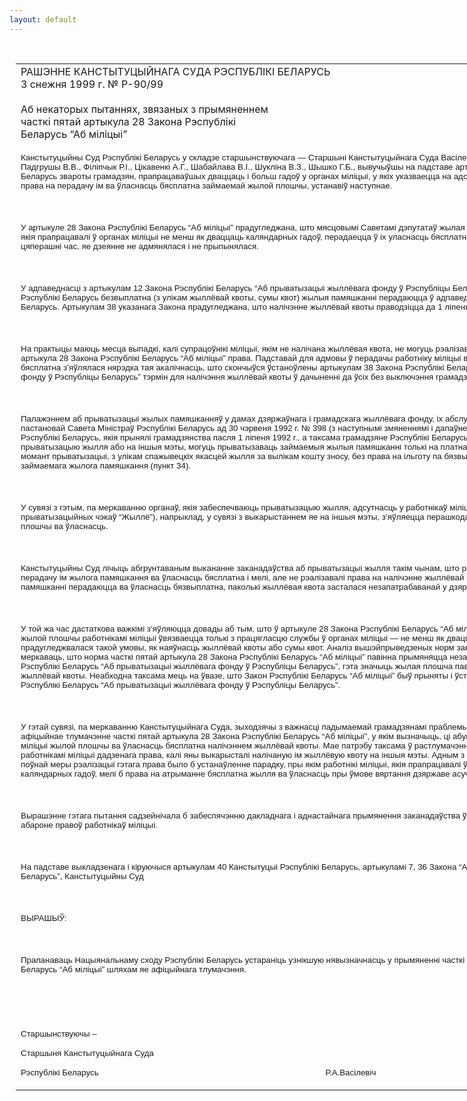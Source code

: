 ```yaml
---
layout: default
---
```


<div style="margin: 0px auto; width: 1000px;">

<div id="flag">

 

</div>

<div id="fixedWidth">

<div id="body">

<div id="columnSpanned">

<div id="content" style="margin: 10px">

<table>
<colgroup>
<col style="width: 100%" />
</colgroup>
<tbody>
<tr class="odd">
<td><div data-align="center" style="text-transform: uppercase;">
Рашэнне Канстытуцыйнага Суда Рэспублікі Беларусь
</div>
<div data-align="center">
3 снежня 1999 г. № Р-90/99
</div>
<div data-align="left" style="width: 400px; margin-top: 20px; margin-bottom: 20px;">
Аб некаторых пытаннях, звязаных з прымяненнем часткі пятай артыкула 28 Закона Рэспублікі Беларусь “Аб міліцыі”
</div>
<p><span style="font-size: 10pt; font-family: Arial">Канстытуцыйны Суд Рэспублікі Беларусь у складзе старшынствуючага — Старшыні Канстытуцыйнага Суда Васілевіча Р.А., суддзяў Бойка Т.С., Кенік К.I., Падгрушы В.В., Філіпчык Р.I., Цікавенкі А.Г., Шабайлава В.I., Шукліна В.З., Шышко Г.Б., вывучыўшы на падставе артыкула 40 Канстытуцыі Рэспублікі Беларусь звароты грамадзян, прапрацаваўшых дваццаць і больш гадоў у органах міліцыі, у якіх указваецца на адсутнасць магчымасці выкарыстання права на перадачу ім ва ўласнасць бясплатна займаемай жылой плошчы, устанавіў наступнае.</span></p>
<p><span style="font-size: 10pt; font-family: Arial"></span></p>
<p> </p>
<p><span style="font-size: 10pt; font-family: Arial">У артыкуле 28 Закона Рэспублікі Беларусь “Аб міліцыі” прадугледжана, што мясцовымі Саветамі дэпутатаў жылая плошча, займаемая работнікамі міліцыі, якія прапрацавалі ў органах міліцыі не менш як дваццаць каляндарных гадоў, перадаецца ў іх уласнасць бясплатна. Дадзеная норма захоўвае сілу і ў цяперашні час, яе дзеянне не адмянялася і не прыпынялася.</span></p>
<p><span style="font-size: 10pt; font-family: Arial"></span></p>
<p> </p>
<p><span style="font-size: 10pt; font-family: Arial">У адпаведнасці з артыкулам 12 Закона Рэспублікі Беларусь “Аб прыватызацыі жыллёвага фонду ў Рэспубліцы Беларусь” асобным катэгорыям грамадзян Рэспублікі Беларусь безвыплатна (з улікам жыллёвай квоты, сумы квот) жылыя памяшканні перадаюцца ў адпаведнасці з заканадаўствам Рэспублікі Беларусь. Артыкулам 38 указанага Закона прадугледжана, што налічэнне жыллёвай квоты праводзіцца да 1 ліпеня 1999 г.</span></p>
<p><span style="font-size: 10pt; font-family: Arial"></span></p>
<p> </p>
<p><span style="font-size: 10pt; font-family: Arial">На практыцы маюць месца выпадкі, калі супрацоўнікі міліцыі, якім не налічана жыллёвая квота, не могуць рэалізаваць прадугледжанае часткай пятай артыкула 28 Закона Рэспублікі Беларусь “Аб міліцыі” права. Падставай для адмовы ў перадачы работніку міліцыі ва ўласнасць жылога памяшкання бясплатна з’яўлялася нярэдка тая акалічнасць, што скончыўся ўстаноўлены артыкулам 38 Закона Рэспублікі Беларусь “Аб прыватызацыі жыллёвага фонду ў Рэспубліцы Беларусь” тэрмін для налічэння жыллёвай квоты ў дачыненні да ўсіх без выключэння грамадзян дзяржавы.</span></p>
<p><span style="font-size: 10pt; font-family: Arial"></span></p>
<p> </p>
<p><span style="font-size: 10pt; font-family: Arial">Палажэннем аб прыватызацыі жылых памяшканняў у дамах дзяржаўнага і грамадскага жыллёвага фонду, іх абслугоўванні і рамонце, зацверджаным пастановай Савета Міністраў Рэспублікі Беларусь ад 30 чэрвеня 1992 г. № 398 (з наступнымі змяненнямі і дапаўненнямі), прадугледжана, што грамадзяне Рэспублікі Беларусь, якія прынялі грамадзянства пасля 1 ліпеня 1992 г., а таксама грамадзяне Рэспублікі Беларусь , якія выкарысталі жыллёвую квоту на прыватызацыю жылля або на іншыя мэты, могуць прыватызаваць займаемыя жылыя памяшканні толькі на платнай аснове ў цэнах, што дзейнічаюць на момант прыватызацыі, з улікам спажывецкіх якасцей жылля за вылікам кошту зносу, <span style="mso-bidi-font-weight: bold">без права на ільготу па бязвыплатнаму набыццю ва ўласнасць займаемага жылога памяшкання</span> (пункт 34).</span></p>
<p><span style="font-size: 10pt; font-family: Arial"></span></p>
<p> </p>
<p><span style="font-size: 10pt; font-family: Arial">У сувязі з гэтым, па меркаванню органаў, якія забеспечваюць прыватызацыю жылля, адсутнасць у работнікаў міліцыі жыллёвай квоты (імянных прыватызацыйных чэкаў “Жыллё”), напрыклад, у сувязі з выкарыстаннем яе на іншыя мэты, з’яўляецца перашкодай для перадачы займаемай імі жылой плошчы ва ўласнасць.</span></p>
<p><span style="font-size: 10pt; font-family: Arial"></span></p>
<p> </p>
<p><span style="font-size: 10pt; font-family: Arial">Канстытуцыйны Суд лічыць абгрунтаваным выкананне заканадаўства аб прыватызацыі жылля такім чынам, што работнікам міліцыі, якія маюць права на перадачу ім жылога памяшкання ва ўласнасць бясплатна і мелі, але не рэалізавалі права на налічэнне жыллёвай квоты да 1 ліпеня 1999 г., жылыя памяшканні перадаюцца ва ўласнасць бязвыплатна, паколькі жыллёвая квота засталася незапатрабаванай у дзяржавы і налічана быць не можа.</span></p>
<p><span style="font-size: 10pt; font-family: Arial"></span></p>
<p> </p>
<p><span style="font-size: 10pt; font-family: Arial">У той жа час дастаткова важкімі з‘яўляюцца довады аб тым, што ў артыкуле 28 Закона Рэспублікі Беларусь “Аб міліцыі” права на атрыманне ва ўласнасць жылой плошчы работнікамі міліцыі ўвязваецца толькі з працягласцю службы ў органах міліцыі — не менш як дваццаць каляндарных гадоў. У ёй не прадугледжвалася такой умовы, як наяўнасць жыллёвай квоты або сумы квот. Аналіз вышэйпрыведзеных норм заканадаўства дазваляў грамадзянам меркаваць, што норма часткі пятай артыкула 28 Закона Рэспублікі Беларусь “Аб міліцыі” павінна прымяняцца незалежна ад нормы артыкула 12 Закона Рэспублікі Беларусь “Аб прыватызацыі жыллёвага фонду ў Рэспубліцы Беларусь”, гэта значыць жылая плошча павінна перадавацца без уліку (наяўнасці) жыллёвай квоты. Неабходна таксама мець на ўвазе, што Закон Рэспублікі Беларусь “Аб міліцыі” быў прыняты і ўступіў у дзеянне значна раней, чым Закон Рэспублікі Беларусь “Аб прыватызацыі жыллёвага фонду ў Рэспубліцы Беларусь”.</span></p>
<p><span style="font-size: 10pt; font-family: Arial"></span></p>
<p> </p>
<p><span style="font-size: 10pt; font-family: Arial">У гэтай сувязі, па меркаванню Канстытуцыйнага Суда, зыходзячы з важнасці падымаемай грамадзянамі праблемы, Парламенту належыла б даць афіцыйнае тлумачэнне часткі пятай артыкула 28 Закона Рэспублікі Беларусь “Аб міліцыі”, у якім вызначыць, ці абумоўлена права на перадачу работнікам міліцыі жылой плошчы ва ўласнасць бясплатна налічэннем жыллёвай квоты. Мае патрэбу таксама ў растлумачэнні пытанне аб магчымасці рэалізацыі работнікамі міліцыі дадзенага права, калі яны выкарысталі налічаную ім жыллёвую квоту на іншыя мэты. Адным з магчымых варыянтаў забеспячэння ў поўнай меры рэалізацыі гэтага права было б устанаўленне парадку, пры якім работнікі міліцыі, якія прапрацавалі ў органах міліцыі не менш як двадцаць каляндарных гадоў, мелі б права на атрыманне бясплатна жылля ва ўласнасць пры ўмове вяртання дзяржаве асучасненай велічыні жыллёвай квоты.</span></p>
<p><span style="font-size: 10pt; font-family: Arial"></span></p>
<p> </p>
<p><span style="font-size: 10pt; font-family: Arial">Вырашэнне гэтага пытання садзейнічала б забеспячэнню дакладнага і аднастайнага прымянення заканадаўства ў Рэспубліцы Беларусь, больш поўнай абароне правоў работнікаў міліцыі.</span></p>
<p><span style="font-size: 10pt; font-family: Arial"></span></p>
<p> </p>
<p><span style="font-size: 10pt; font-family: Arial">На падставе выкладзенага і кіруючыся артыкулам 40 Канстытуцыі Рэспублікі Беларусь, артыкуламі 7, 36 Закона “Аб Канстытуцыйным Судзе Рэспублікі Беларусь”, Канстытуцыйны Суд</span></p>
<p><span style="font-size: 10pt; font-family: Arial"></span></p>
<p> </p>
<p><span style="font-size: 10pt; font-family: Arial; mso-bidi-font-weight: bold">ВЫРАШЫЎ:</span><span style="font-size: 10pt; font-family: Arial"></span></p>
<p><span style="font-size: 10pt; font-family: Arial"></span></p>
<p> </p>
<p><span style="font-size: 10pt; font-family: Arial">Прапанаваць Нацыянальнаму сходу Рэспублікі Беларусь устараніць узнікшую нявызначнасць у прымяненні часткі пятай артыкула 28 Закона Рэспублікі Беларусь “Аб міліцыі” шляхам яе афіцыйнага тлумачэння.</span></p>
<p><span style="font-size: 10pt; font-family: Arial"></span></p>
<p> </p>
<p><span style="font-size: 10pt; font-family: Arial"></span></p>
<p> </p>
<p><span style="font-size: 10pt; font-family: Arial">Старшынствуючы –</span></p>
<p><span style="font-size: 10pt; font-family: Arial">Старшыня Канстытуцыйнага Суда</span></p>
<p><span style="font-size: 10pt; font-family: Arial">Рэспублікі Беларусь <span style="mso-tab-count: 4">                                      </span><span style="mso-tab-count: 2">                        </span><span style="mso-tab-count: 3">                                   </span>Р.А.Васілевіч</span></p></td>
</tr>
</tbody>
</table>

</div>

<div class="terminator">

 

</div>

</div>

</div>

</div>

</div>
